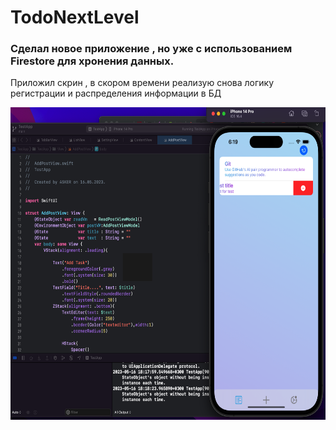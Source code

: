 # TodoNextLevel
<h3>Сделал новое приложение , но уже с использованием Firestore для хронения данных.</h3>
<p>Приложил скрин , в скором времени реализую снова логику регистрации и распределения информации в БД</p>

<img src="https://github.com/Asker231/TodoNextLevel/blob/main/screen.png"  height ="500"/>

